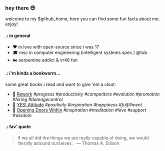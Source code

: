 ### hey there :sunglasses:
welcome to my $github_home, here you can find some fun facts about me. enjoy!

#### .: in general
* :heart: in love with open-source since i was 17
* :mortar_board: msc in computer engineering (intelligent systems spec.) @tub
* :motorcycle: serpentine addict & vr46 fan

#### .: i'm kinda a bookworm...
some great books i read and want to give 'em a clout:
* :book: [Rework](https://www.amazon.com/Rework-Jason-Fried/dp/0307463745/133-4207172-7462354) _#progress #productivity #competitors #evolution #promotion #hiring #damagecontrol_
* :book: [YES! Attitude](https://www.amazon.com/Jeffrey-Gitomers-Little-Gold-Attitude/dp/0999255509) _#positivity #inspiration #happiness #fulfillment_
* :book: [Opening Doors Within](https://www.amazon.com/Opening-Doors-Within-Meditations-Findhorn/dp/1620558637) _#inspiration #meditation #love #support #wisdom_

#### .: fav' quote
> If we all did the things we are really capable of doing, we would literally astound ourselves. &nbsp;&nbsp;&mdash;&nbsp;Thomas&nbsp;A.&nbsp;Edison
